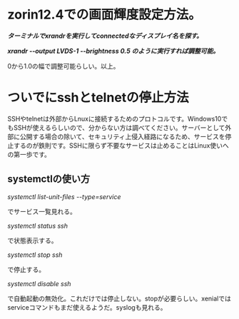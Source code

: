 # zorin12.4での画面輝度設定方法。

***ターミナルでxrandrを実行してconnectedなディスプレイ名を探す。***

***xrandr --output LVDS-1 --brightness 0.5 のように実行すれば調整可能。***

0から1.0の幅で調整可能らしい。以上。

# ついでにsshとtelnetの停止方法

SSHやtelnetは外部からLnuxに接続するためのプロトコルです。Windows10でもSSHが使えるらしいので、分からない方は調べてください。サーバーとして外部に公開する場合の除いて、セキュリティ上侵入経路になるため、サービスを停止するのが鉄則です。SSHに限らず不要なサービスは止めることはLinux使いへの第一歩です。

## systemctlの使い方

*systemctl list-unit-files --type=service*

でサービス一覧見れる。

*systemctl status ssh*

で状態表示する。

*systemctl stop ssh*

で停止する。

*systemctl disable ssh*

で自動起動の無効化。これだけでは停止しない。stopが必要らしい。xenialではserviceコマンドもまだ使えるようだ。syslogも見れる。

